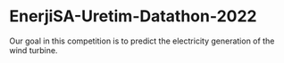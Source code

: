 # EnerjiSA-Uretim-Datathon-2022
Our goal in this competition is to predict the electricity generation of the wind turbine.
